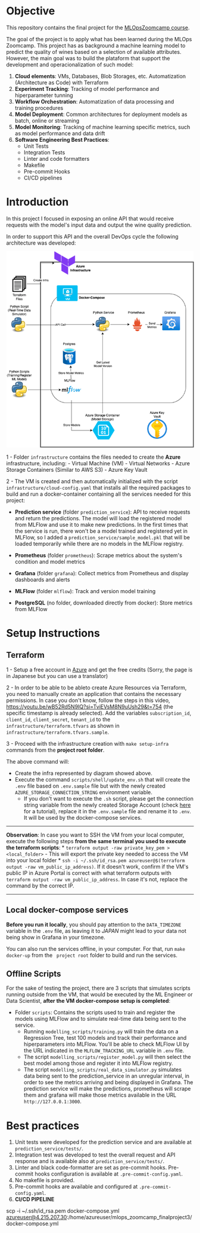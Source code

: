 # Objective

This repository contains the final project for the [MLOpsZoomcamp course](https://github.com/DataTalksClub/mlops-zoomcamp).

The goal of the project is to apply what has been learned during the MLOps Zoomcamp. This project has as background a machine learning model to predict the quality of wines based on a selection of available attributes. However, the main goal was to build the plataform that support the development and operacionalization of such model:

1. **Cloud elements**: VMs, Databases, Blob Storages, etc. Automatization (Architecture as Code) with Terraform
2. **Experiment Tracking**: Tracking of model performance and hiperparameter tunning
3. **Workflow Orchestration**: Automatization of data processing and training procedures
4. **Model Deployment**: Common architectures for deployment models as batch, online or streaming
5. **Model Monitoring**: Tracking of machine learning specific metrics, such as model performance and data drift
6. **Software Engineering Best Practices**:
    * Unit Tests
    * Integration Tests
    * Linter and code formatters
    * Makefile
    * Pre-commit Hooks
    * CI/CD pipelines

# Introduction

In this project I focused in exposing an online API that would receive requests with the model's input data and output the wine quality prediction.

In order to support this API and the overall DevOps cycle the following architecture was developed:

![Alt text](images/mlops_proj_diagram.png)

1 - Folder `infrastructure` contains the files needed to create the **Azure** infrastructure, including:
    - Virtual Machine (VM)
    - Virtual Networks
    - Azure Storage Containers (Similar to AWS S3)
    - Azure Key Vault

2 - The VM is created and then automatically initialized with the script `infrastructure/cloud-config.yaml` that installs all the required packages to build and run a docker-container containing all the services needed for this project:

- **Prediction service** (folder `prediction_service`): API to receive requests and return the predictions. The model will load the registered model from MLFlow and use it to make new predictions. In the first times that the service is run, there won't be a model trained and registered yet in MLFlow, so I added a `prediction_service/sample_model.pkl` that will be loaded temporarily while there are no models in the MLFlow registry.

- **Prometheus** (folder `prometheus`): Scrape metrics about the system's condition and model metrics

- **Grafana** (folder `grafana`): Collect metrics from Prometheus and display dashboards and alerts

- **MLFlow** (folder `mlflow`): Track and version model training

- **PostgreSQL** (no folder, downloaded directly from docker): Store metrics from MLFlow

# Setup Instructions

## Terraform

1 - Setup a free account in [Azure](https://azure.microsoft.com/ja-jp/free/) and get the free credits (Sorry, the page is in Japanese but you can use a translator)

2 - In order to be able to be ableto create Azure Resources via Terraform, you need to manually create an application that contains the necessary permissions. In case you don't know, follow the steps in this video, https://youtu.be/wB52Rd5N9IQ?si=TviEVsM8N9uUsh29&t=754 (the specific timestamp is already selected). Add the variables `subscription_id`, `client_id`, `client_secret`, `tenant_id` to the `infrastructure/terraform.tfvars` as shown in `infrastructure/terraform.tfvars.sample`.

3 - Proceed with the infrastructure creation with `make setup-infra` commands from the **project root folder**.

The above command will:
- Create the infra represented by diagram showed above.
- Execute the command `scripts/shell/update_env.sh` that will create the `.env` file based on `.env.sample` file but with the newly created `AZURE_STORAGE_CONNECTION_STRING` environment variable.
    - If you don't want to execute the `.sh` script, please get the connection string variable from the newly created Storage Account  (check [here](https://youtu.be/x2A0i8OMheA?si=mgYngRX5qAXh_kFI&t=74) for a tutorial), replace it in the `.env.sample` file and rename it to `.env`. It will be used by the docker-compose services.

------------------------------------------------------------------------------------------------
**Observation**: In case you want to SSH the VM from your local computer, execute the following steps **from the same terminal you used to execute the terraform scripts**:
    * `terraform output -raw private_key_pem > <local_folder>` - This will export the private key needed to access the VM into your local folder
    * `ssh -i ~/.ssh/id_rsa.pem azureuser@$(terraform output -raw vm_public_ip_address)`. If it doesn't work, confirm if the VM's public IP in Azure Portal is correct with what terraform outputs with `terraform output -raw vm_public_ip_address`. In case it's not, replace the command by the correct IP.

--------------------------------
## Local docker-compose services

**Before you run it locally**, you should pay attention to the `DATA_TIMEZONE` variable in the `.env` file, as leaving it to *JAPAN* might lead to your data not being show in Grafana in your timezone.

You can also run the services offline, in your computer. For that, run `make docker-up` from the ` project root` folder to build and run the services.

## Offline Scripts

For the sake of testing the project, there are 3 scripts that simulates scripts running outside from the VM, that would be executed by the ML Engineer or Data Scientist, **after the VM docker-compose setup is completed**:

- Folder `scripts`: Contains the scripts used to train and register the models using MLFlow and to simulate real-time data being sent to the service.
    - Running `modelling_scripts/training.py` will train the data on a Regression Tree, test 100 models and track their performance and hiperparameters into MLFlow. You'll be able to check MLFlow UI by the URL indicated in the `MLFLOW_TRACKING_URL` variable in `.env` file.
    - The script `modelling_scripts/register_model.py` will then select the best model among those and register it into MLFlow registry.
    - The script `modelling_scripts/real_data_simulator.py` simulates data being sent to the prediction_service in an unregular interval, in order to see the metrics arriving and being displayed in Grafana. The prediction service will make the predictions, prometheus will scrape them and grafana will make those metrics available in the URL `http://127.0.0.1:3000`.

# Best practices

1. Unit tests were developed for the prediction service and are available at `prediction_service/tests/`.
2. Integration test was developed to test the overall request and API response and is available also at `prediction_service/tests/`.
3. Linter and black code-formatter are set as pre-commit hooks. Pre-commit hooks configuration is available at `.pre-commit-config.yaml`.
4. No makefile is provided.
5. Pre-commit hooks are available and configured at `.pre-commit-config.yaml`.
6. **CI/CD PIPELINE**






scp -i ~/.ssh/id_rsa.pem docker-compose.yml azureuser@4.215.207.30:/home/azureuser/mlops_zoomcamp_finalproject3/docker-compose.yml
